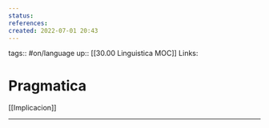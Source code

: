 ```yaml
---
status:
references:
created: 2022-07-01 20:43
---
```

tags:: #on/language 
up:: [[30.00 Linguistica MOC]]
Links: 
# Pragmatica
[[Implicacion]]
___
